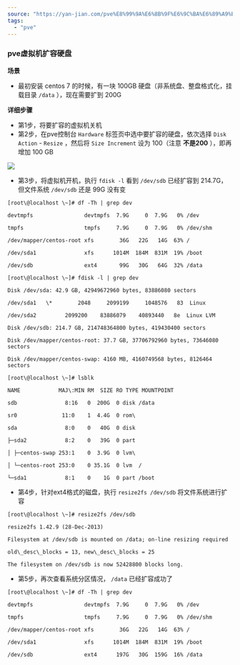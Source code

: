```yaml
---
source: "https://yan-jian.com/pve%E8%99%9A%E6%8B%9F%E6%9C%BA%E6%89%A9%E5%AE%B9%E7%A1%AC%E7%9B%98.html?utm_source=chatgpt.com"
tags:
  - "pve"
---
```

### pve虚拟机扩容硬盘

**场景**

- 最初安装 centos 7 的时候，有一块 100GB 硬盘（非系统盘、整盘格式化，挂载目录 `/data` ），现在需要扩到 200G

**详细步骤**

- 第1步，将要扩容的虚拟机关机
- 第2步，在pve控制台 `Hardware` 标签页中选中要扩容的硬盘，依次选择 `Disk Action` - `Resize` ，然后将 `Size Increment` 设为 100（注意 **不是200** ），即再增加 100 GB

[![](https://static.sqlfans.cn/file/20230323/pve-hdd-200g.png)](https://static.sqlfans.cn/file/20230323/pve-hdd-200g.png)

- 第3步，将虚拟机开机，执行 `fdisk -l` 看到 `/dev/sdb` 已经扩容到 214.7G，但文件系统 `/dev/sdb` 还是 99G 没有变

```
[root\@localhost \~]# df -Th | grep dev

devtmpfs                devtmpfs  7.9G     0  7.9G   0% /dev

tmpfs                   tmpfs     7.9G     0  7.9G   0% /dev/shm

/dev/mapper/centos-root xfs        36G   22G   14G  63% /

/dev/sda1               xfs      1014M  184M  831M  19% /boot

/dev/sdb                ext4       99G   30G   64G  32% /data

[root\@localhost \~]# fdisk -l | grep dev

Disk /dev/sda: 42.9 GB, 42949672960 bytes, 83886080 sectors

/dev/sda1   \*        2048     2099199     1048576   83  Linux

/dev/sda2         2099200    83886079    40893440   8e  Linux LVM

Disk /dev/sdb: 214.7 GB, 214748364800 bytes, 419430400 sectors

Disk /dev/mapper/centos-root: 37.7 GB, 37706792960 bytes, 73646080 sectors

Disk /dev/mapper/centos-swap: 4160 MB, 4160749568 bytes, 8126464 sectors

[root\@localhost \~]# lsblk

NAME            MAJ\:MIN RM  SIZE RO TYPE MOUNTPOINT

sdb               8:16   0  200G  0 disk /data

sr0              11:0    1  4.4G  0 rom\

sda               8:0    0   40G  0 disk

├─sda2            8:2    0   39G  0 part

│ ├─centos-swap 253:1    0  3.9G  0 lvm\

│ └─centos-root 253:0    0 35.1G  0 lvm  /

└─sda1            8:1    0    1G  0 part /boot
```

- 第4步，针对ext4格式的磁盘，执行 `resize2fs /dev/sdb` 将文件系统进行扩容

```
[root\@localhost \~]# resize2fs /dev/sdb

resize2fs 1.42.9 (28-Dec-2013)

Filesystem at /dev/sdb is mounted on /data; on-line resizing required

old\_desc\_blocks = 13, new\_desc\_blocks = 25

The filesystem on /dev/sdb is now 52428800 blocks long.
```

- 第5步，再次查看系统分区情况， `/data` 已经扩容成功了

```
[root\@localhost \~]# df -Th | grep dev

devtmpfs                devtmpfs  7.9G     0  7.9G   0% /dev

tmpfs                   tmpfs     7.9G     0  7.9G   0% /dev/shm

/dev/mapper/centos-root xfs        36G   22G   14G  63% /

/dev/sda1               xfs      1014M  184M  831M  19% /boot

/dev/sdb                ext4      197G   30G  159G  16% /data
```
